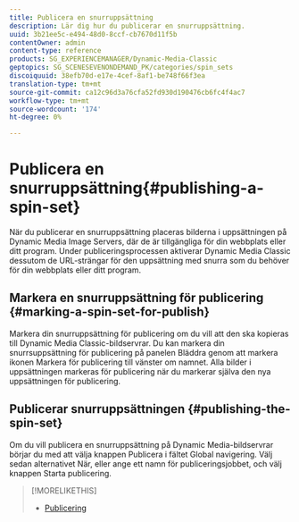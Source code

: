 ```yaml
---
title: Publicera en snurruppsättning
description: Lär dig hur du publicerar en snurruppsättning.
uuid: 3b21ee5c-e494-48d0-8ccf-cb7670d11f5b
contentOwner: admin
content-type: reference
products: SG_EXPERIENCEMANAGER/Dynamic-Media-Classic
geptopics: SG_SCENESEVENONDEMAND_PK/categories/spin_sets
discoiquuid: 38efb70d-e17e-4cef-8af1-be748f66f3ea
translation-type: tm+mt
source-git-commit: ca12c96d3a76cfa52fd930d190476cb6fc4f4ac7
workflow-type: tm+mt
source-wordcount: '174'
ht-degree: 0%

---
```



# Publicera en snurruppsättning{#publishing-a-spin-set}

När du publicerar en snurruppsättning placeras bilderna i uppsättningen på Dynamic Media Image Servers, där de är tillgängliga för din webbplats eller ditt program. Under publiceringsprocessen aktiverar Dynamic Media Classic dessutom de URL-strängar för den uppsättning med snurra som du behöver för din webbplats eller ditt program.

## Markera en snurruppsättning för publicering {#marking-a-spin-set-for-publish}

Markera din snurruppsättning för publicering om du vill att den ska kopieras till Dynamic Media Classic-bildservrar. Du kan markera din snurrsuppsättning för publicering på panelen Bläddra genom att markera ikonen Markera för publicering till vänster om namnet. Alla bilder i uppsättningen markeras för publicering när du markerar själva den nya uppsättningen för publicering.

## Publicerar snurruppsättningen {#publishing-the-spin-set}

Om du vill publicera en snurruppsättning på Dynamic Media-bildservrar börjar du med att välja knappen Publicera i fältet Global navigering. Välj sedan alternativet När, eller ange ett namn för publiceringsjobbet, och välj knappen Starta publicering.

>[!MORELIKETHIS]
>
>* [Publicering](publishing-files.md#publishing_files)

